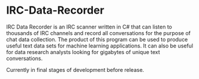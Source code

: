 # IRC-Data-Recorder
IRC Data Recorder is an IRC scanner written in C# that can listen to thousands of IRC channels and record all conversations for the purpose of chat data collection. The product of this program can be used to produce useful text data sets for machine learning applications. It can also be useful for data research analysts looking for gigabytes of unique text conversations.

Currently in final stages of development before release.
